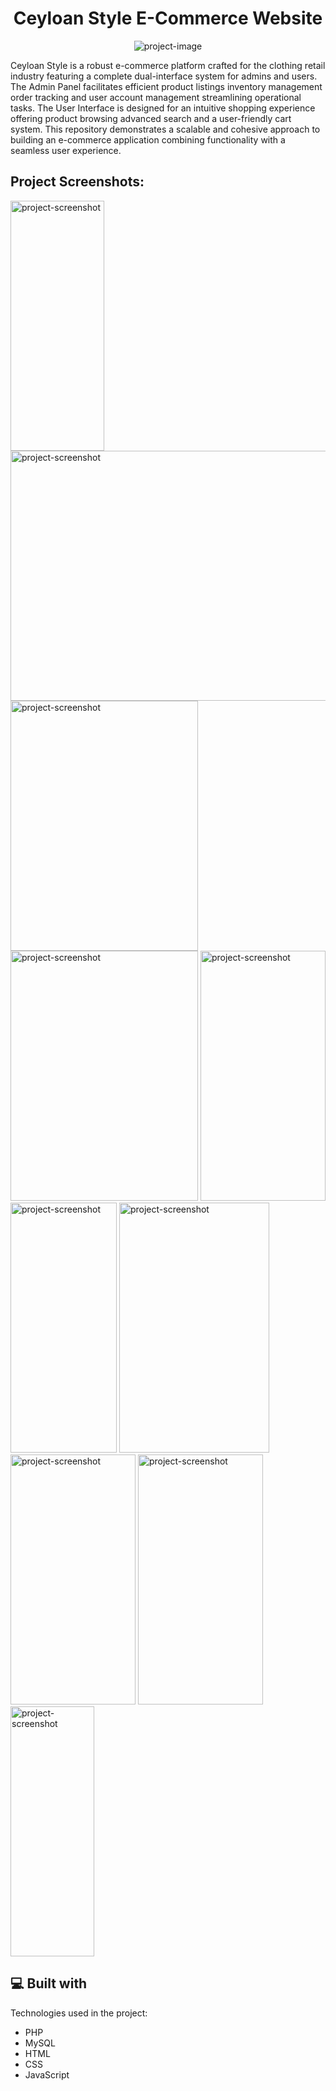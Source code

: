 <h1 align="center" id="title">Ceyloan Style E-Commerce Website</h1>

<p align="center"><img src="https://socialify.git.ci/AkashHirumal/Ceylon_Style_E_Commerce_Website/image?font=Raleway&amp;language=1&amp;logo=https%3A%2F%2Fi.postimg.cc%2F1zRhrv42%2Flogo-4.png&amp;name=1&amp;owner=1&amp;pattern=Circuit%20Board&amp;stargazers=1&amp;theme=Dark" alt="project-image"></p>

<p id="description">Ceyloan Style is a robust e-commerce platform crafted for the clothing retail industry featuring a complete dual-interface system for admins and users. The Admin Panel facilitates efficient product listings inventory management order tracking and user account management streamlining operational tasks. The User Interface is designed for an intuitive shopping experience offering product browsing advanced search and a user-friendly cart system. This repository demonstrates a scalable and cohesive approach to building an e-commerce application combining functionality with a seamless user experience.</p>

<h2>Project Screenshots:</h2>

<img src="https://i.postimg.cc/bN6QvJkn/HOME-1.jpg" alt="project-screenshot" width="150" height="400/">

<img src="https://i.postimg.cc/KzL6ZwWK/HOME-2.jpg" alt="project-screenshot" width="509" height="400/">

<img src="https://i.postimg.cc/h4mDj3m1/login.jpg" alt="project-screenshot" width="300" height="400/">

<img src="https://i.postimg.cc/ncsLvcNB/register.jpg" alt="project-screenshot" width="300" height="400/">

<img src="https://i.postimg.cc/5t8gjJxM/HOME.jpg" alt="project-screenshot" width="200" height="400/">

<img src="https://i.postimg.cc/mDwSNSzX/HOME-5.jpg" alt="project-screenshot" width="170" height="400/">

<img src="https://i.postimg.cc/mkpNK2S7/HOME-3.jpg" alt="project-screenshot" width="240" height="400/">

<img src="https://i.postimg.cc/8cFQ2sSS/HOME-7.jpg" alt="project-screenshot" width="200" height="400/">

<img src="https://i.postimg.cc/VsSNQk4v/HOME-4.jpg" alt="project-screenshot" width="200" height="400/">

<img src="https://i.postimg.cc/BvYJkrK2/PROFILE.jpg" alt="project-screenshot" width="134" height="400/">

  
  
<h2>💻 Built with</h2>

Technologies used in the project:

*   PHP
*   MySQL
*   HTML
*   CSS
*   JavaScript
